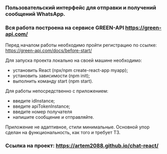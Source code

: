 ### Пользовательский интерфейс для отправки и получений сообщений WhatsApp.

### Вся работа построена на сервисе GREEN-API https://green-api.com/

Перед началом работы необходимо пройти регистрацию по ссылке:
https://green-api.com/docs/before-start/

Для запуска проекта локально на своей машине необходимо:

- установить React (npx/npm create-react-app myapp);
- установить зависимости (npm init);
- выполнить команду start (npm start).

Для работы непосредственно с приложением:

- введите idInstance;
- введите apiTokenInstance;
- введите номер получателя
- напишите сообщение и отправляйте.

Приложение не адаптивное, стили минимальные. Основной упор сделан на функциональность, как того и требует ТЗ.

### Ссылка на проект: https://artem2088.github.io/chat-react/
